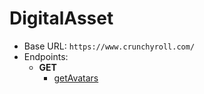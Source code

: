 DigitalAsset
===========
* Base URL: `https://www.crunchyroll.com/`
* Endpoints: 
    * **GET**
        * [getAvatars](./GET/getAvatars.md)